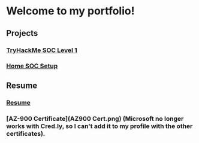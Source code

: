 # Welcome to my portfolio!

## Projects
### [TryHackMe SOC Level 1](thmsoclevel1.md)
### [Home SOC Setup](homesoc.md)

## Resume
### [Resume](Resume4.pdf)
### [AZ-900 Certificate](AZ900 Cert.png) (Microsoft no longer works with Cred.ly, so I can't add it to my profile with the other certificates).


